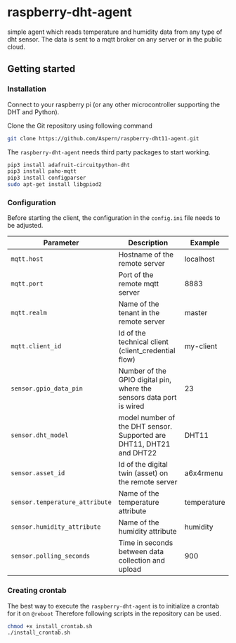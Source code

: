 # raspberry-dht-agent

simple agent which reads temperature and humidity data from any type of dht sensor.
The data is sent to a mqtt broker on any server or in the public cloud.

## Getting started

### Installation

Connect to your raspberry pi (or any other microcontroller supporting the DHT and Python).

Clone the Git repository using following command

```bash
git clone https://github.com/Aspern/raspberry-dht11-agent.git
```

The `raspberry-dht-agent` needs third party packages to start working.

```bash
pip3 install adafruit-circuitpython-dht
pip3 install paho-mqtt
pip3 install configparser
sudo apt-get install libgpiod2
```

### Configuration

Before starting the client, the configuration in the `config.ini` file needs to be adjusted.

| Parameter                      | Description                                                          | Example     |
|--------------------------------|----------------------------------------------------------------------|-------------|
| `mqtt.host`                    | Hostname of the remote server                                        | localhost   |
| `mqtt.port`                    | Port of the remote mqtt server                                       | 8883        |
| `mqtt.realm`                   | Name of the tenant in the remote server                              | master      |
| `mqtt.client_id`               | Id of the technical client   (client_credential flow)                | my-client   |
| `sensor.gpio_data_pin`         | Number of the GPIO digital pin, where the sensors data port is wired | 23          |
| `sensor.dht_model`             | model number of the DHT sensor. Supported are DHT11, DHT21 and DHT22 | DHT11       |
| `sensor.asset_id`              | Id of the digital twin (asset) on the remote server                  | a6x4rmenu   |
| `sensor.temperature_attribute` | Name of the temperature attribute                                    | temperature |
| `sensor.humidity_attribute`    | Name of the humidity attribute                                       | humidity    |
| `sensor.polling_seconds`       | Time in seconds between data collection and upload                   | 900         |

### Creating crontab

The best way to execute the `raspberry-dht-agent` is to initialize a crontab for it on `@reboot`
Therefore following scripts in the repository can be used.

```bash
chmod +x install_crontab.sh
./install_crontab.sh
```
